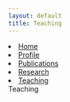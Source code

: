 ```yaml
---
layout: default
title: Teaching
---
```

<li><a href="{{site.baseurl}}/index">Home</a></li>
<li><a href="{{site.baseurl}}/profile">Profile</a></li>
<li><a href="{{site.baseurl}}/publications">Publications</a></li>
<li><a href="{{site.baseurl}}/research">Research</a></li>
<li><a href="{{site.baseurl}}/teaching">Teaching</a></li>
Teaching
